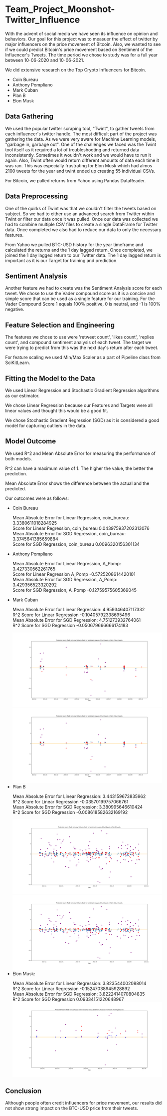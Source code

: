 # Team_Project_Moonshot-Twitter_Influence

<p> With the advent of social media we have seen its influence on opinion and behaviors.  Our goal for this project was to measuer the effect of twitter by major influencers on the price movement of Bitcoin.  Also, we wanted to see if we could predict Bitcoin's price movement based on Sentiment of the Influencer's Tweets.  The time period we chose to study was for a full year between 10-06-2020 and 10-06-2021.</p>
<p>We did extensive research on the Top Crypto Influencers for Bitcoin.</p>
<ul>
    <li>Coin Bureau</li>
    <li>Anthony Pompliano</li>
    <li>Mark Cuban</li>
    <li>Plan B</li>
    <li>Elon Musk</li>
</ul>
<h2>Data Gathering</h2>
<p>We used the popular twitter scraping tool, "Twint", to gather tweets from each influencer's twitter handle.  The most difficult part of the project was gathering the data.  As we were very aware for Machine Learning models, "garbage in, garbage out".  One of the challenges we faced was the Twint tool itself as it required a lot of troubleshooting and returned data inconsistently.  Sometimes it wouldn't work and we would have to run it again.  Also, Twint often would return different amounts of data each time it was ran.  This was especially frustrating for Elon Musk which had almos 2100 tweets for the year and twint ended up creating 55 individual CSVs.</p>
<p>For Bitcoin, we pulled returns from Yahoo using Pandas DataReader.</p>

<h2>Data Preprocessing</h2>
<p>One of the quirks of Twint was that we couldn't filter the tweets based on subject.  So we had to either use an advanced search from Twitter wtihin Twint or filter our data once it was pulled.  Once our data was collected we had to combine multiple CSV files to create a single DataFrame for Twitter data.  Once completed we also had to reduce our data to only the necessary features.</p>
<p>From Yahoo we pulled BTC-USD history for the year timeframe and calculated the returns and the 1 day lagged return.  Once completed, we joined the 1 day lagged return to our Twitter data.  The 1 day lagged return is important as it is our Target for training and prediction.</p>

<h2>Sentiment Analysis</h2>
<p>Another feature we had to create was the Sentiment Analysis score for each tweet.  We chose to use the Vader compound score as it is a concise and simple score that can be used as a single feature for our training.  For the Vader Compound Score 1 equals 100% positive, 0 is neutral, and -1 is 100% negative.</p>


<h2>Feature Selection and Engineering</h2>
<p>The features we chose to use were 'retweet count', 'likes count', 'replies count', and compound sentiment analysis of each tweet.  The target we were trying to predict from this was the next day's return after each tweet.</p>
<p>For feature scaling we used Min/Max Scaler as a part of Pipeline class from SciKitLearn.</p>


<h2>Fitting the Model to the Data</h2>
<p>We used Linear Regression and Stochastic Gradient Regression algorithms as our estimator.</p>
<p>We chose Linear Regression because our Features and Targets were all linear values and thought this would be a good fit.</p>
<p>We chose Stochastic Gradient Regression (SGD) as it is considered a good model for capturing outliers in the data.</p>

<h2>Model Outcome</h2>
<p>We used R^2 and Mean Absolute Error for measuring the performance of both models.</p>
<p>R^2 can have a maximum value of 1. The higher the value, the better the prediction.</p>
<p>Mean Absolute Error shows the difference between the actual and the predicted.</p>
<p>Our outcomes were as follows:</p>
<ul>
    <li>Coin Bureau</li>
        <p>
            Mean Absolute Error for Linear Regression, coin_bureau:  3.3380611018284925<br>
            Score for Linear Regression, coin_bureau 0.043975937202313076<br>
            Mean Absolute Error for SGD Regression, coin_bureau:  3.3745641385659884<br>
            Score for SGD Regression, coin_bureau 0.0096320156301134<br>
        </p>
    <li>Anthony Pompliano</li>
        <p>
            Mean Absolute Error for Linear Regression, A_Pomp:  3.427330562261765<br>
            Score for Linear Regression A_Pomp -0.5725208614420101<br>
            Mean Absolute Error for SGD Regression, A_Pomp:  3.429356523320292<br>
            Score for SGD Regression, A_Pomp -0.12759575605369045<br>
        </p>
    <li>Mark Cuban</li>
        <p>
            Mean Absolute Error for Linear Regression:  4.959346407117332<br>
            R^2 Score for Linear Regression -0.10405792338695496<br>
            Mean Absolute Error for SGD Regression:  4.751273932764061<br>
            R^2 Score for SGD Regression -0.050679666666174183<br>            
            </p>
            <img src="Mark_Cuban_Tweet_BTC_Returns_Linear.png" alt="BTC returns versus Mark Cuban Sentiment Linear Regression">
            <img src="Mark_Cuban_Tweet_BTC_Returns_SGD.png" alt="BTC returns versus Mark Cuban Sentiment SGD">
    <li>Plan B</li>
        <p>
            Mean Absolute Error for Linear Regression:  3.443159673835962<br>
            R^2 Score for Linear Regression -0.03570199757066761<br>
            Mean Absolute Error for SGD Regression:  3.380995646610424<br>
            R^2 Score for SGD Regression -0.008618582632169192<br>  
            </p>
            <img src="Planb_Tweet_BTC_Returns_Linear.png" alt="BTC returns versus PlanB Sentiment Linear Regression">
            <img src="Planb_Tweet_BTC_Returns_SGD.png" alt="BTC returns versus PlanB Sentiment SGD">
    <li>Elon Musk: 
        <p>
            Mean Absolute Error for Linear Regression:  3.823544002088014<br>
            R^2 Score for Linear Regression -0.15247038945928892<br>
            Mean Absolute Error for SGD Regression:  3.8222414070804835<br>
            R^2 Score for SGD Regression 0.09334151220648967<br>
            <img src="Musk_Tweet_BTC_returns.png" alt="BTC returns versus Elon Musks Sentiment">
        </p>
    </li>
</ul>


<h2>Conclusion</h2>
<p>Although people often credit influencers for price movement, our results did not show strong impact on the BTC-USD price from their tweets.</p>
